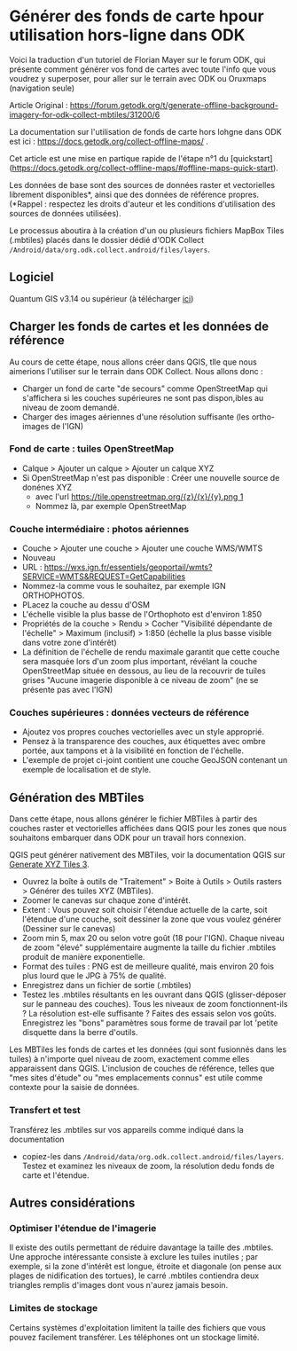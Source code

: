 # Générer des fonds de carte hpour utilisation hors-ligne dans ODK

Voici la traduction d'un tutoriel de Florian Mayer sur le forum ODK, qui présente comment générer vos fond de cartes avec toute l'info que vous voudrez y superposer, pour aller sur le terrain avec ODK ou Oruxmaps (navigation seule)

Article Original : 
https://forum.getodk.org/t/generate-offline-background-imagery-for-odk-collect-mbtiles/31200/6

La documentation sur l'utilisation de fonds de carte hors lohgne dans ODK est ici : https://docs.getodk.org/collect-offline-maps/ .

Cet article est une mise en partique rapide de l'étape n°1 du [quickstart] (https://docs.getodk.org/collect-offline-maps/#offline-maps-quick-start).

Les données de base sont des sources de données raster et vectorielles librement disponibles*, ainsi que des données de référence propres. (*Rappel : respectez les droits d'auteur et les conditions d'utilisation des sources de données utilisées).

Le processus aboutira à la création d'un ou plusieurs fichiers MapBox Tiles (.mbtiles) placés dans le dossier dédié d'ODK Collect `/Android/data/org.odk.collect.android/files/layers`.

## Logiciel

Quantum GIS v3.14 ou supérieur (à télécharger [ici](https://qgis.org/en/site/forusers/download.html))

## Charger les fonds de cartes et les données de référence

Au cours de cette étape, nous allons créer dans QGIS, tlle que nous aimerions l'utiliser sur le terrain dans ODK Collect. Nous allons donc :

* Charger un fond de carte "de secours" comme OpenStreetMap qui s'affichera si les couches supérieures ne sont pas dispon,ibles au niveau de zoom demandé.
* Charger des images aériennes d'une résolution suffisante (les ortho-images de l'IGN)

### Fond de carte : tuiles OpenStreetMap

* Calque > Ajouter un calque > Ajouter un calque XYZ
* Si OpenStreetMap n'est pas disponible : Créer une nouvelle source de donénes XYZ
  * avec l'url [https://tile.openstreetmap.org/{z}/{x}/{y}.png 1](https://tile.openstreetmap.org/%7Bz%7D/%7Bx%7D/%7By%7D.png)
  * Nommez là, par exemple OpenStreetMap

### Couche intermédiaire : photos aériennes

* Couche > Ajouter une couche > Ajouter une couche WMS/WMTS
* Nouveau
* URL : https://wxs.ign.fr/essentiels/geoportail/wmts?SERVICE=WMTS&REQUEST=GetCapabilities
* Nommez-la comme vous le souhaitez, par exemple IGN ORTHOPHOTOS.
* PLacez la couche au dessu d'OSM
* L'échelle visible la plus basse de l'Orthophoto est d'environ 1:850
* Propriétés de la couche > Rendu > Cocher "Visibilité dépendante de l'échelle" > Maximum (inclusif) > 1:850 (échelle la plus basse visible dans votre zone d'intérêt)
* La définition de l'échelle de rendu maximale garantit que cette couche sera masquée lors d'un zoom plus important, révélant la couche OpenStreetMap située en dessous, au lieu de la recouvrir de tuiles grises "Aucune imagerie disponible à ce niveau de zoom" (ne se présente pas avec l'IGN)

### Couches supérieures : données vecteurs de référence

* Ajoutez vos propres couches vectorielles avec un style approprié.
* Pensez à la transparence des couches, aux étiquettes avec ombre portée, aux tampons et à la visibilité en fonction de l'échelle.
* L'exemple de projet ci-joint contient une couche GeoJSON contenant un exemple de localisation et de style.

## Génération des MBTiles

Dans cette étape, nous allons générer le fichier MBTiles à partir des couches raster et vectorielles affichées dans QGIS pour les zones que nous souhaitons embarquer dans ODK pour un travail hors connexion.

QGIS peut générer nativement des MBTiles, voir la documentation QGIS sur [Generate XYZ Tiles 3](https://docs.qgis.org/3.16/en/docs/user_manual/processing_algs/qgis/rastertools.html#generate-xyz-tiles-mbtiles).

* Ouvrez la boîte à outils de "Traitement" > Boite à Outils > Outils rasters > Générer des tuiles XYZ (MBTiles).
* Zoomer le canevas sur chaque zone d'intérêt.
* Extent : Vous pouvez soit choisir l'étendue actuelle de la carte, soit l'étendue d'une couche, soit dessiner la zone que vous voulez générer (Dessiner sur le canevas)
* Zoom min 5, max 20 ou selon votre goût (18 pour l'IGN). Chaque niveau de zoom "élevé" supplémentaire augmente la taille du fichier .mbtiles produit de manière exponentielle.
* Format des tuiles : PNG est de meilleure qualité, mais environ 20 fois plus lourd que le JPG à 75% de qualité.
* Enregistrez dans un fichier de sortie (.mbtiles)
* Testez les .mbtiles résultants en les ouvrant dans QGIS (glisser-déposer sur le panneau des couches). Tous les niveaux de zoom fonctionnent-ils ? La résolution est-elle suffisante ? Faites des essais selon vos goûts. Enregistrez les "bons" paramètres sous forme de travail par lot 'petite disquette dans la berre d'outils.

Les MBTiles les fonds de cartes et les données (qui sont fusionnés dans les tuiles) à n'importe quel niveau de zoom, exactement comme elles apparaissent dans QGIS. L'inclusion de couches de référence, telles que "mes sites d'étude" ou "mes emplacements connus" est utile comme contexte pour la saisie de données.

### Transfert et test

Transférez les .mbtiles sur vos appareils comme indiqué dans la documentation

* copiez-les dans `/Android/data/org.odk.collect.android/files/layers`. Testez et examinez les niveaux de zoom, la résolution dedu fonds de carte et l'étendue.

## Autres considérations

### Optimiser l'étendue de l'imagerie

Il existe des outils permettant de réduire davantage la taille des .mbtiles. Une approche intéressante consiste à exclure les tuiles inutiles ; par exemple, si la zone d'intérêt est longue, étroite et diagonale (on pense aux plages de nidification des tortues), le carré .mbtiles contiendra deux triangles remplis d'images dont vous n'aurez jamais besoin.
### Limites de stockage

Certains systèmes d'exploitation limitent la taille des fichiers que vous pouvez facilement transférer. Les téléphones ont un stockage limité.
